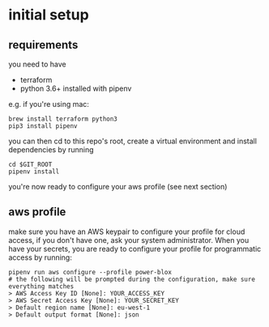 # initial setup

## requirements

you need to have

- terraform
- python 3.6+ installed with pipenv

e.g. if you're using mac:

```shell
brew install terraform python3
pip3 install pipenv
```

you can then cd to this repo's root, create a virtual environment and install dependencies by running

```shell
cd $GIT_ROOT
pipenv install
```

you're now ready to configure your aws profile (see next section)

## aws profile

make sure you have an AWS keypair to configure your profile for cloud access, if you don't have one, ask your system administrator. When you have your secrets, you are ready to configure your profile for programmatic access by running:

```shell
pipenv run aws configure --profile power-blox
# the following will be prompted during the configuration, make sure everything matches
> AWS Access Key ID [None]: YOUR_ACCESS_KEY
> AWS Secret Access Key [None]: YOUR_SECRET_KEY
> Default region name [None]: eu-west-1
> Default output format [None]: json
```
